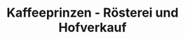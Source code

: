 ---
title: "Kaffeeprinzen - Rösterei und Hofverkauf"
url: /steinhagen/kaffeeprinzen-roesterei-und-hofverkauf/
shop: Feinkost
---